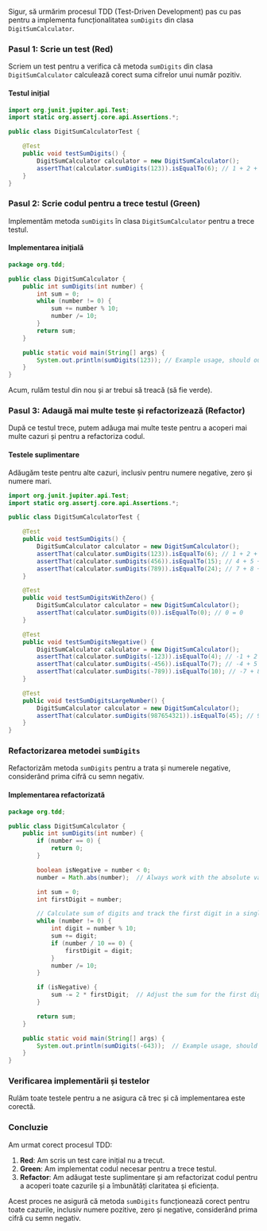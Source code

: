Sigur, să urmărim procesul TDD (Test-Driven Development) pas cu pas pentru a implementa funcționalitatea `sumDigits` din clasa `DigitSumCalculator`.

### Pasul 1: Scrie un test (Red)

Scriem un test pentru a verifica că metoda `sumDigits` din clasa `DigitSumCalculator` calculează corect suma cifrelor unui număr pozitiv.

#### Testul inițial

```java
import org.junit.jupiter.api.Test;
import static org.assertj.core.api.Assertions.*;

public class DigitSumCalculatorTest {

    @Test
    public void testSumDigits() {
        DigitSumCalculator calculator = new DigitSumCalculator();
        assertThat(calculator.sumDigits(123)).isEqualTo(6); // 1 + 2 + 3 = 6
    }
}
```

### Pasul 2: Scrie codul pentru a trece testul (Green)

Implementăm metoda `sumDigits` în clasa `DigitSumCalculator` pentru a trece testul.

#### Implementarea inițială

```java
package org.tdd;

public class DigitSumCalculator {
    public int sumDigits(int number) {
        int sum = 0;
        while (number != 0) {
            sum += number % 10;
            number /= 10;
        }
        return sum;
    }

    public static void main(String[] args) {
        System.out.println(sumDigits(123)); // Example usage, should output 6
    }
}
```

Acum, rulăm testul din nou și ar trebui să treacă (să fie verde).

### Pasul 3: Adaugă mai multe teste și refactorizează (Refactor)

După ce testul trece, putem adăuga mai multe teste pentru a acoperi mai multe cazuri și pentru a refactoriza codul.

#### Testele suplimentare

Adăugăm teste pentru alte cazuri, inclusiv pentru numere negative, zero și numere mari.

```java
import org.junit.jupiter.api.Test;
import static org.assertj.core.api.Assertions.*;

public class DigitSumCalculatorTest {

    @Test
    public void testSumDigits() {
        DigitSumCalculator calculator = new DigitSumCalculator();
        assertThat(calculator.sumDigits(123)).isEqualTo(6); // 1 + 2 + 3 = 6
        assertThat(calculator.sumDigits(456)).isEqualTo(15); // 4 + 5 + 6 = 15
        assertThat(calculator.sumDigits(789)).isEqualTo(24); // 7 + 8 + 9 = 24
    }

    @Test
    public void testSumDigitsWithZero() {
        DigitSumCalculator calculator = new DigitSumCalculator();
        assertThat(calculator.sumDigits(0)).isEqualTo(0); // 0 = 0
    }

    @Test
    public void testSumDigitsNegative() {
        DigitSumCalculator calculator = new DigitSumCalculator();
        assertThat(calculator.sumDigits(-123)).isEqualTo(4); // -1 + 2 + 3 = 4
        assertThat(calculator.sumDigits(-456)).isEqualTo(7); // -4 + 5 + 6 = 7
        assertThat(calculator.sumDigits(-789)).isEqualTo(10); // -7 + 8 + 9 = 10
    }

    @Test
    public void testSumDigitsLargeNumber() {
        DigitSumCalculator calculator = new DigitSumCalculator();
        assertThat(calculator.sumDigits(987654321)).isEqualTo(45); // 9 + 8 + 7 + 6 + 5 + 4 + 3 + 2 + 1 = 45
    }
}
```

### Refactorizarea metodei `sumDigits`

Refactorizăm metoda `sumDigits` pentru a trata și numerele negative, considerând prima cifră cu semn negativ.

#### Implementarea refactorizată

```java
package org.tdd;

public class DigitSumCalculator {
    public int sumDigits(int number) {
        if (number == 0) {
            return 0;
        }

        boolean isNegative = number < 0;
        number = Math.abs(number);  // Always work with the absolute value of the number

        int sum = 0;
        int firstDigit = number;

        // Calculate sum of digits and track the first digit in a single loop
        while (number != 0) {
            int digit = number % 10;
            sum += digit;
            if (number / 10 == 0) {
                firstDigit = digit;
            }
            number /= 10;
        }

        if (isNegative) {
            sum -= 2 * firstDigit;  // Adjust the sum for the first digit if the number was negative
        }

        return sum;
    }

    public static void main(String[] args) {
        System.out.println(sumDigits(-643));  // Example usage, should output -5 (-6 + 4 + 3)
    }
}
```

### Verificarea implementării și testelor

Rulăm toate testele pentru a ne asigura că trec și că implementarea este corectă.

### Concluzie

Am urmat corect procesul TDD:
1. **Red**: Am scris un test care inițial nu a trecut.
2. **Green**: Am implementat codul necesar pentru a trece testul.
3. **Refactor**: Am adăugat teste suplimentare și am refactorizat codul pentru a acoperi toate cazurile și a îmbunătăți claritatea și eficiența.

Acest proces ne asigură că metoda `sumDigits` funcționează corect pentru toate cazurile, inclusiv numere pozitive, zero și negative, considerând prima cifră cu semn negativ.
